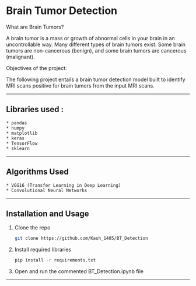 # Brain Tumor Detection
What are Brain Tumors?<br>

A brain tumor is a mass or growth of abnormal cells in your brain in an uncontrollable way. Many different types of brain tumors exist. Some brain tumors are non-cancerous (benign), and some brain tumors are cancerous (malignant). <br>

Objectives of the project:<br>

The following project entails a brain tumor detection model built to identify MRI scans positive for brain tumors from the input MRI scans.<br>
___

## Libraries used : 
```
* pandas
* numpy
* matplotlib
* keras
* TensorFlow
* sklearn  
```
___
## Algorithms Used
```
* VGG16 (Transfer Learning in Deep Learning)
* Convolutional Neural Networks
```
___
## Installation and Usage
1. Clone the repo
   ```sh
   git clone https://github.com/Kash_1405/BT_Detection
   ```
2. Install required libraries
   ```sh
   pip install -r requirements.txt
3. Open and run the commented BT_Detection.ipynb file

___
